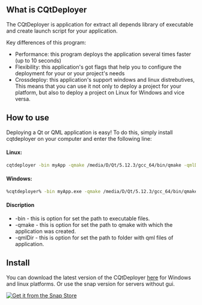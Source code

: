 ## What is CQtDeployer
The CQtDeployer is application for extract all depends library of executable and create launch script for your application.

Key differences of this program:
* Performance: this program deploys the application several times faster (up to 10 seconds)
* Flexibility: this application's got flags that help you to configure the deployment for your or your project's needs
* Crossdeploy: this application's support windows and linux distrebutives, This means that you can use it not only to deploy a project for your platform, but also to deploy a project on Linux for Windows and vice versa.

## How to use
Deploying a Qt or QML application is easy!
To do this, simply install cqtdeployer on your computer and enter the following line:

#### Linux:
``` bash
cqtdeployer -bin myApp -qmake /media/D/Qt/5.12.3/gcc_64/bin/qmake -qmlDir ./
```

#### Windows:
``` bash
%cqtdeployer% -bin myApp.exe -qmake /media/D/Qt/5.12.3/gcc_64/bin/qmake.exe -qmlDir ./
```


#### Discription
* -bin -  this is option for set the path to executable files.
* -qmake - this is option for set the path to qmake with which the application was created.
* -qmlDir - this is option for set the path to folder with qml files of application.

## Install
You can download the latest version of the CQtDeployer [here](https://github.com/QuasarApp/CQtDeployer/releases) for Windows and linux platforms.
Or use the snap version for servers without gui.

[![Get it from the Snap Store](https://snapcraft.io/static/images/badges/en/snap-store-black.svg)](https://snapcraft.io/cqtdeployer)

